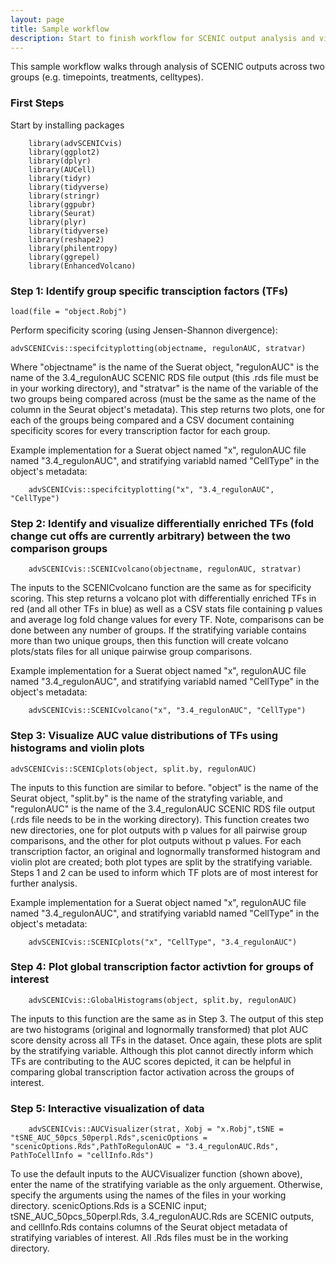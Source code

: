 ```yaml
---
layout: page
title: Sample workflow
description: Start to finish workflow for SCENIC output analysis and visualization
---
```


This sample workflow walks through analysis of SCENIC outputs across two groups (e.g. timepoints, treatments, celltypes). 

### First Steps

Start by installing packages

        library(advSCENICvis)
        library(ggplot2)
        library(dplyr)
        library(AUCell)
        library(tidyr)
        library(tidyverse)
        library(stringr)
        library(ggpubr)
        library(Seurat)
        library(plyr)
        library(tidyverse)
        library(reshape2)
        library(philentropy)
        library(ggrepel)
        library(EnhancedVolcano)

### Step 1: Identify group specific transciption factors (TFs) 

    load(file = "object.Robj")
    
Perform specificity scoring (using Jensen-Shannon divergence): 

    advSCENICvis::specifcityplotting(objectname, regulonAUC, stratvar)
    
Where "objectname" is the name of the Suerat object, "regulonAUC" is the name of the 3.4_regulonAUC SCENIC RDS file output (this .rds file must be in your working directory), and "stratvar" is the name of the variable of the two groups being compared across (must be the same as the name of the column in the Seurat object's metadata). This step returns two plots, one for each of the groups being compared and a CSV document containing specificity scores for every transcription factor for each group. 

Example implementation for a Suerat object named "x", regulonAUC file named "3.4_regulonAUC", and stratifying variabld named "CellType" in the object's metadata:

        advSCENICvis::specifcityplotting("x", "3.4_regulonAUC", "CellType")
    
### Step 2: Identify and visualize differentially enriched TFs (fold change cut offs are currently arbitrary) between the two comparison groups 

        advSCENICvis::SCENICvolcano(objectname, regulonAUC, stratvar)
    
The inputs to the SCENICvolcano function are the same as for specificity scoring. This step returns a volcano plot with differentially enriched TFs in red (and all other TFs in blue) as well as a CSV stats file containing p values and average log fold change values for every TF. Note, comparisons can be done between any number of groups. If the stratifying variable contains more than two unique groups, then this function will create volcano plots/stats files for all unique pairwise group comparisons. 

Example implementation for a Suerat object named "x", regulonAUC file named "3.4_regulonAUC", and stratifying variabld named "CellType" in the object's metadata:

        advSCENICvis::SCENICvolcano("x", "3.4_regulonAUC", "CellType")

### Step 3: Visualize AUC value distributions of TFs using histograms and violin plots

    advSCENICvis::SCENICplots(object, split.by, regulonAUC)

The inputs to this function are similar to before. "object" is the name of the Seurat object, "split.by" is the name of the stratyfing variable, and "regulonAUC" is the name of the 3.4_regulonAUC SCENIC RDS file output (.rds file needs to be in the working directory). This function creates two new directories, one for plot outputs with p values for all pairwise group comparisons, and the other for plot outputs without p values. For each transcription factor, an original and lognormally transformed histogram and violin plot are created; both plot types are split by the stratifying variable. Steps 1 and 2 can be used to inform which TF plots are of most interest for further analysis. 

Example implementation for a Suerat object named "x", regulonAUC file named "3.4_regulonAUC", and stratifying variabld named "CellType" in the object's metadata:

        advSCENICvis::SCENICplots("x", "CellType", "3.4_regulonAUC")

### Step 4: Plot global transcription factor activtion for groups of interest

        advSCENICvis::GlobalHistograms(object, split.by, regulonAUC)
       
The inputs to this function are the same as in Step 3. The output of this step are two histograms (original and lognormally transformed) that plot AUC score density across all TFs in the dataset. Once again, these plots are split by the stratifying variable. Although this plot cannot directly inform which TFs are contributing to the AUC scores depicted, it can be helpful in comparing global transcription factor activation across the groups of interest. 

### Step 5: Interactive visualization of data

        advSCENICvis::AUCVisualizer(strat, Xobj = "x.Robj",tSNE = "tSNE_AUC_50pcs_50perpl.Rds",scenicOptions = "scenicOptions.Rds",PathToRegulonAUC = "3.4_regulonAUC.Rds",      PathToCellInfo = "cellInfo.Rds")
        
To use the default inputs to the AUCVisualizer function (shown above), enter the name of the stratifying variable as the only arguement. Otherwise, specify the arguments using the names of the files in your working directory. scenicOptions.Rds is a SCENIC input; tSNE_AUC_50pcs_50perpl.Rds, 3.4_regulonAUC.Rds are SCENIC outputs, and cellInfo.Rds contains columns of the Seurat object metadata of stratifying variables of interest. All .Rds files must be in the working directory. 
